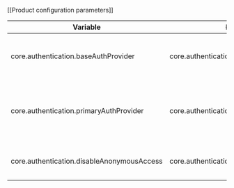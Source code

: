 [[Product configuration parameters]]

| Variable                                | ~~Deprecated~~                          | Value   | Description                                                                     |
|-----------------------------------------|-----------------------------------------|---------|---------------------------------------------------------------------------------|
| core.authentication.baseAuthProvider    | core.authentication.baseAuthProvider    |         | Used to disable service switch in administration                                |
| core.authentication.primaryAuthProvider | core.authentication.primaryAuthProvider | 'local' | Primary auth provider can be used to login in administration even it's disabled |
| core.authentication.disableAnonymousAccess | core.authentication.disableAnonymousAccess | false | Disable anonymous access in administration |